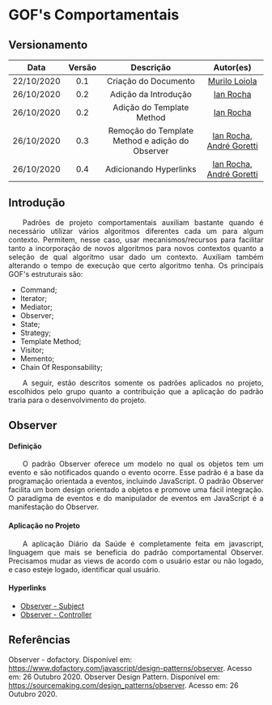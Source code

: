 # GOF's Comportamentais
## Versionamento
| Data | Versão | Descrição | Autor(es) |
|:----:|:------:|:---------:|:---------:|
| 22/10/2020 | 0.1 | Criação do Documento | [Murilo Loiola](https://github.com/murilo-dan) |
| 26/10/2020 | 0.2 | Adição da Introdução | [Ian Rocha](https://github.com/IanPSRocha) |
| 26/10/2020 | 0.2 | Adição do Template Method | [Ian Rocha](https://github.com/IanPSRocha) |
| 26/10/2020 | 0.3 | Remoção do Template Method e adição do Observer | [Ian Rocha](https://github.com/IanPSRocha), [André Goretti](https://github.com/Agoretti) |
| 26/10/2020 | 0.4 | Adicionando Hyperlinks | [Ian Rocha](https://github.com/IanPSRocha), [André Goretti](https://github.com/Agoretti) |

## Introdução

<p align="justify">&emsp;&emsp;Padrões de projeto comportamentais
auxiliam bastante quando é necessário utilizar vários algoritmos diferentes cada um para algum contexto. Permitem, nesse caso, usar mecanismos/recursos para facilitar tanto a incorporação de novos algoritmos para novos contextos quanto a seleção de qual algoritmo usar
dado um contexto. Auxiliam também alterando o tempo de execução que certo algoritmo tenha. Os principais GOF's estruturais são:</p>

* Command;
* Iterator;
* Mediator;
* Observer;
* State;
* Strategy;
* Template Method;
* Visitor;
* Memento;
* Chain Of Responsability;

<p align="justify">&emsp;&emsp;A seguir, estão descritos somente os padrões aplicados no projeto, escolhidos pelo grupo quanto a contribuição que a aplicação do padrão traria para o desenvolvimento do projeto.</p>

## Observer

#### Definição
<p align="justify">&emsp;&emsp;O padrão Observer oferece um modelo no qual os objetos tem um evento e são notificados quando o evento ocorre. Esse padrão é a base da programação orientada a eventos, incluindo JavaScript. O padrão Observer facilita um bom design orientado a objetos e promove uma fácil integração. O paradigma de eventos e do manipulador de eventos em JavaScript é a manifestação do Observer.</p>

#### Aplicação no Projeto
<p align="justify">&emsp;&emsp;A aplicação Diário da Saúde é completamente feita em javascript, linguagem que mais se beneficia do padrão comportamental Observer. Precisamos mudar as views de acordo com o usuário estar ou não logado, e caso esteje logado, identificar qual usuário.</p>

#### Hyperlinks

* [Observer - Subject](https://github.com/UnBArqDsw/2020.1_G5_Diario_da_Saude/blob/master/mobile/DiarioSaude/src/contexts/auth.tsx)
* [Observer - Controller](https://github.com/UnBArqDsw/2020.1_G5_Diario_da_Saude/blob/master/mobile/DiarioSaude/src/routes/index.tsx)

## Referências

Observer - dofactory. Disponível em: https://www.dofactory.com/javascript/design-patterns/observer. Acesso em: 26 Outubro 2020.
Observer Design Pattern. Disponível em: https://sourcemaking.com/design_patterns/observer. Acesso em: 26 Outubro 2020.
